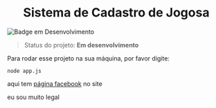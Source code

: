 <h1 align="center"> Sistema de Cadastro de Jogosa </h1> 


![Badge em Desenvolvimento](http://img.shields.io/static/v1?label=STATUS&message=EM%20DESENVOLVIMENTO&color=GREEN&style=for-the-badge)

> Status do projeto: **Em desenvolvimento**

Para rodar esse projeto na sua máquina, por favor digite: 

```
node app.js
``` 

aqui tem [página facebook](https://www.facebook.com/) no site


eu sou muito legal

